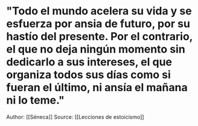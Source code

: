 # "Todo el mundo acelera su vida y se esfuerza por ansia de futuro, por su hastío del presente. Por el contrario, el que no deja ningún momento sin dedicarlo a sus intereses, el que organiza todos sus días como si fueran el último, ni ansía el mañana ni lo teme."

Author: [[Séneca]]
Source: [[Lecciones de estoicismo]]
